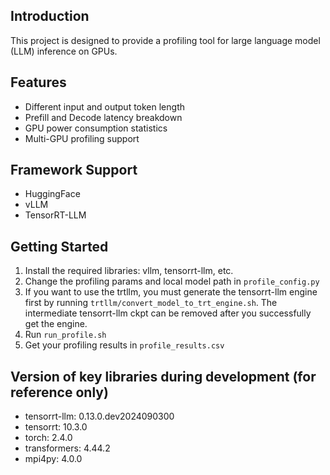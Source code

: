## Introduction

This project is designed to provide a profiling tool for large language model (LLM) inference on GPUs.

## Features

- Different input and output token length
- Prefill and Decode latency breakdown
- GPU power consumption statistics
- Multi-GPU profiling support

## Framework Support

- HuggingFace
- vLLM
- TensorRT-LLM

## Getting Started

1. Install the required libraries: vllm, tensorrt-llm, etc.
2. Change the profiling params and local model path in `profile_config.py`
3. If you want to use the trtllm, you must generate the tensorrt-llm engine first by running `trtllm/convert_model_to_trt_engine.sh`. The intermediate tensorrt-llm ckpt can be removed after you successfully get the engine.
4. Run `run_profile.sh`
5. Get your profiling results in `profile_results.csv`

## Version of key libraries during development (for reference only)
- tensorrt-llm:   0.13.0.dev2024090300
- tensorrt:       10.3.0
- torch:          2.4.0
- transformers:   4.44.2
- mpi4py:         4.0.0